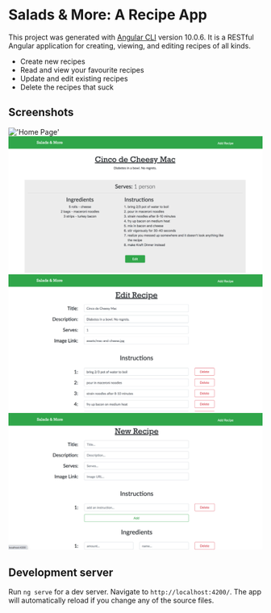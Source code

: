 # Salads & More: A Recipe App

This project was generated with [Angular CLI](https://github.com/angular/angular-cli) version 10.0.6.
It is a RESTful Angular application for creating, viewing, and editing recipes of all kinds. 

- Create new recipes
- Read and view your favourite recipes
- Update and edit existing recipes
- Delete the recipes that suck

## Screenshots
!['Home Page'](https://github.com/JNasato/salads-and-more/blob/master/docs/home-page.png?raw=true)
!['Show Recipe Page'](https://github.com/JNasato/salads-and-more/blob/master/docs/show-recipe-page.png?raw=true)
!['Edit Recipe Page'](https://github.com/JNasato/salads-and-more/blob/master/docs/edit-recipe-page.png?raw=true)
!['New Recipe Page'](https://github.com/JNasato/salads-and-more/blob/master/docs/new-recipe-page.png?raw=true)

## Development server

Run `ng serve` for a dev server. Navigate to `http://localhost:4200/`. The app will automatically reload if you change any of the source files.
